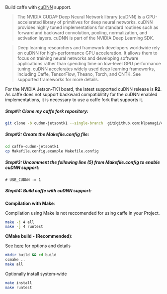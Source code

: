 Build caffe with [cuDNN](https://developer.nvidia.com/cudnn) support.

> The NVIDIA CUDA® Deep Neural Network library (cuDNN) is a GPU-accelerated
> library of primitives for deep neural networks. cuDNN provides highly tuned
> implementations for standard routines such as forward and backward
> convolution, pooling, normalization, and activation layers.
> cuDNN is part of the NVIDIA Deep Learning SDK.

> Deep learning researchers and framework developers worldwide rely on cuDNN
> for high-performance GPU acceleration. It allows them to focus on training
> neural networks and developing software applications rather than spending
> time on low-level GPU performance tuning. cuDNN accelerates widely used deep
> learning frameworks, including Caffe, TensorFlow, Theano, Torch, and CNTK.
> See supported frameworks for more details.

For the NVIDIA Jetson-TK1 board, the latest supported cuDNN release is **R2**.
As caffe does not support backward compatiblitity for the cuDNN enabled implementations,
it is necessary to use a caffe fork that supports it.


##### Step#1: Clone my caffe fork repository:

```bash
git clone -b cudnn-jetsontk1 --single-branch  git@github.com:klpanagi/caffe-cudnn-jetsontk1.git
```

##### Step#2: Create the Makefile.config file:

```bash
cd caffe-cudnn-jetsontk1
cp Makefile.config.example Makefile.config
```

##### Step#3: Uncomment the following line (5) from **Makefile.config** to enable cuDNN support:

```
# USE_CUDNN := 1
```

##### Step#4: Build caffe with cuDNN support:

**Compilation with Make**:

Compilation using Make is not reccomended for using caffe in your Project.

```bash
make -j 4 all
make -j 4 runtest
```

**CMake build - (Recommended)**:

See [here](https://github.com/BVLC/caffe/pull/1667) for options and details

```bash
mkdir build && cd build
ccmake ..
make all
```

Optionally install system-wide

```bash
make install
make runtest
```
